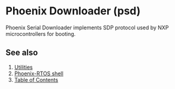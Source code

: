 # Phoenix Downloader (psd)

Phoenix Serial Downloader implements SDP protocol used by NXP microcontrollers for booting.

<!-- #TODO: add more information -->
## See also

1. [Utilities](README.md)
2. [Phoenix-RTOS shell](psh.md)
3. [Table of Contents](../README.md)